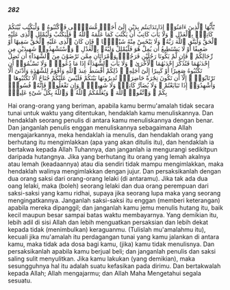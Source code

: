 ##### 282

<span class="ayah">يَٰٓأَيُّهَا ٱلَّذِينَ ءَامَنُوٓا۟ إِذَا تَدَايَنتُم بِدَيْنٍ إِلَىٰٓ أَجَلٍۢ مُّسَمًّۭى فَٱكْتُبُوهُ ۚ وَلْيَكْتُب بَّيْنَكُمْ كَاتِبٌۢ بِٱلْعَدْلِ ۚ وَلَا يَأْبَ كَاتِبٌ أَن يَكْتُبَ كَمَا عَلَّمَهُ ٱللَّهُ ۚ فَلْيَكْتُبْ وَلْيُمْلِلِ ٱلَّذِى عَلَيْهِ ٱلْحَقُّ وَلْيَتَّقِ ٱللَّهَ رَبَّهُۥ وَلَا يَبْخَسْ مِنْهُ شَيْـًۭٔا ۚ فَإِن كَانَ ٱلَّذِى عَلَيْهِ ٱلْحَقُّ سَفِيهًا أَوْ ضَعِيفًا أَوْ لَا يَسْتَطِيعُ أَن يُمِلَّ هُوَ فَلْيُمْلِلْ وَلِيُّهُۥ بِٱلْعَدْلِ ۚ وَٱسْتَشْهِدُوا۟ شَهِيدَيْنِ مِن رِّجَالِكُمْ ۖ فَإِن لَّمْ يَكُونَا رَجُلَيْنِ فَرَجُلٌۭ وَٱمْرَأَتَانِ مِمَّن تَرْضَوْنَ مِنَ ٱلشُّهَدَآءِ أَن تَضِلَّ إِحْدَىٰهُمَا فَتُذَكِّرَ إِحْدَىٰهُمَا ٱلْأُخْرَىٰ ۚ وَلَا يَأْبَ ٱلشُّهَدَآءُ إِذَا مَا دُعُوا۟ ۚ وَلَا تَسْـَٔمُوٓا۟ أَن تَكْتُبُوهُ صَغِيرًا أَوْ كَبِيرًا إِلَىٰٓ أَجَلِهِۦ ۚ ذَٰلِكُمْ أَقْسَطُ عِندَ ٱللَّهِ وَأَقْوَمُ لِلشَّهَٰدَةِ وَأَدْنَىٰٓ أَلَّا تَرْتَابُوٓا۟ ۖ إِلَّآ أَن تَكُونَ تِجَٰرَةً حَاضِرَةًۭ تُدِيرُونَهَا بَيْنَكُمْ فَلَيْسَ عَلَيْكُمْ جُنَاحٌ أَلَّا تَكْتُبُوهَا ۗ وَأَشْهِدُوٓا۟ إِذَا تَبَايَعْتُمْ ۚ وَلَا يُضَآرَّ كَاتِبٌۭ وَلَا شَهِيدٌۭ ۚ وَإِن تَفْعَلُوا۟ فَإِنَّهُۥ فُسُوقٌۢ بِكُمْ ۗ وَٱتَّقُوا۟ ٱللَّهَ ۖ وَيُعَلِّمُكُمُ ٱللَّهُ ۗ وَٱللَّهُ بِكُلِّ شَىْءٍ عَلِيمٌۭ</span>

<span class="ayah_translation">Hai orang-orang yang beriman, apabila kamu bermu'amalah tidak secara tunai untuk waktu yang ditentukan, hendaklah kamu menuliskannya. Dan hendaklah seorang penulis di antara kamu menuliskannya dengan benar. Dan janganlah penulis enggan menuliskannya sebagaimana Allah mengajarkannya, meka hendaklah ia menulis, dan hendaklah orang yang berhutang itu mengimlakkan (apa yang akan ditulis itu), dan hendaklah ia bertakwa kepada Allah Tuhannya, dan janganlah ia mengurangi sedikitpun daripada hutangnya. Jika yang berhutang itu orang yang lemah akalnya atau lemah (keadaannya) atau dia sendiri tidak mampu mengimlakkan, maka hendaklah walinya mengimlakkan dengan jujur. Dan persaksikanlah dengan dua orang saksi dari orang-orang lelaki (di antaramu). Jika tak ada dua oang lelaki, maka (boleh) seorang lelaki dan dua orang perempuan dari saksi-saksi yang kamu ridhai, supaya jika seorang lupa maka yang seorang mengingatkannya. Janganlah saksi-saksi itu enggan (memberi keterangan) apabila mereka dipanggil; dan janganlah kamu jemu menulis hutang itu, baik kecil maupun besar sampai batas waktu membayarnya. Yang demikian itu, lebih adil di sisi Allah dan lebih menguatkan persaksian dan lebih dekat kepada tidak (menimbulkan) keraguanmu. (Tulislah mu'amalahmu itu), kecuali jika mu'amalah itu perdagangan tunai yang kamu jalankan di antara kamu, maka tidak ada dosa bagi kamu, (jika) kamu tidak menulisnya. Dan persaksikanlah apabila kamu berjual beli; dan janganlah penulis dan saksi saling sulit menyulitkan. Jika kamu lakukan (yang demikian), maka sesungguhnya hal itu adalah suatu kefasikan pada dirimu. Dan bertakwalah kepada Allah; Allah mengajarmu; dan Allah Maha Mengetahui segala sesuatu.</span>
